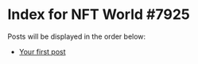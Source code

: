 # Index for NFT World #7925
Posts will be displayed in the order below:

- [Your first post](./001-first.md)

